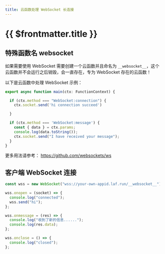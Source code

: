 ```yaml
---
title: 云函数处理 WebSocket 长连接
---
```


# {{ $frontmatter.title }}

## 特殊函数名 __websocket__

如果需要使用 WebSocket 需要创建一个云函数并且命名为 `__websocket__`，这个云函数并不会运行之后销毁，会一直存在，专为 WebSocket 存在的云函数！

以下是云函数中处理 WebSocket 示例：

```ts
export async function main(ctx: FunctionContext) {

  if (ctx.method === "WebSocket:connection") {
    ctx.socket.send('hi connection succeed')

  }

  if (ctx.method === 'WebSocket:message') {
    const { data } = ctx.params;
    console.log(data.toString());
    ctx.socket.send("I have received your message");
  }
}
```

更多用法请参考： <https://github.com/websockets/ws>

## 客户端 WebSocket 连接

```ts
const wss = new WebSocket("wss://your-own-appid.laf.run/__websocket__");

wss.onopen = (socket) => {
  console.log("connected");
  wss.send("hi");
};

wss.onmessage = (res) => {
  console.log("收到了新的信息......");
  console.log(res.data);
};

wss.onclose = () => {
  console.log("closed");
};
```
